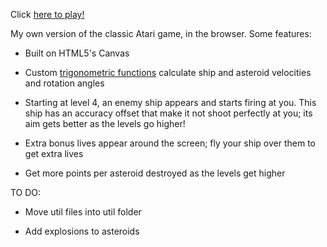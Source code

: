 Click <a href="rawgit.com/mtdoss/blasteroids/master/index.html">here to play!</a>

My own version of the classic Atari game, in the browser. Some features:

* Built on HTML5's Canvas

* Custom <a href="https://github.com/mtdoss/Blasteroids/blob/master/lib/utils.js#L14">trigonometric functions</a> calculate ship and asteroid velocities and rotation angles

* Starting at level 4, an enemy ship appears and starts firing at you. This ship
has an accuracy offset that make it not shoot perfectly at you; its aim gets 
better as the levels go higher!

* Extra bonus lives appear around the screen; fly your ship over them to get 
extra lives

* Get more points per asteroid destroyed as the levels get higher

TO DO:

* Move util files into util folder

* Add explosions to asteroids
